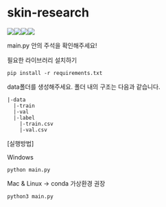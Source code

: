 # skin-research

<p><img src="https://img.shields.io/badge/Python-3776AB?style=for-the-badge&logo=Python&logoColor=white"><img src="https://img.shields.io/badge/PyTorch-EE4C2C?style=for-the-badge&logo=PyTorch&logoColor=white"><img src="https://img.shields.io/badge/scikit-learn-F7931E?style=for-the-badge&logo=sklearn&logoColor=white"><img src="https://img.shields.io/badge/NumPy-013243?style=for-the-badge&logo=NumPy&logoColor=white"></p>
main.py 안의 주석을 확인해주세요!

필요한 라이브러리 설치하기

```
pip install -r requirements.txt
```


data폴더를 생성해주세요.
폴더 내의 구조는 다음과 같습니다.

```
|-data
  |-train
  |-val
  |-label
    |-train.csv
    |-val.csv
```

[실행방법]

Windows
```
python main.py
```

Mac & Linux -> conda 가상환경 권장
```
python3 main.py
```
